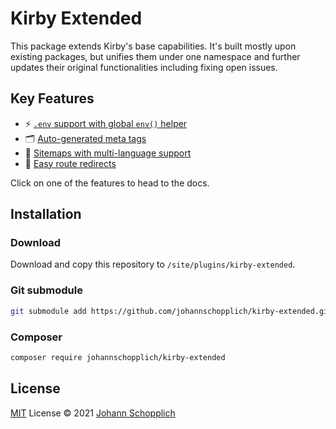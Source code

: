 # Kirby Extended

This package extends Kirby's base capabilities. It's built mostly upon existing packages, but unifies them under one namespace and further updates their original functionalities including fixing open issues.

## Key Features

- ⚡️ [`.env` support with global `env()` helper](./docs/env.md)
- 🗂 [Auto-generated meta tags](./docs/meta.md)
- 🧭 [Sitemaps with multi-language support](./docs/sitemap.md)
- 🔀 [Easy route redirects](./docs/redirects.md)

Click on one of the features to head to the docs.

## Installation

### Download

Download and copy this repository to `/site/plugins/kirby-extended`.

### Git submodule

```bash
git submodule add https://github.com/johannschopplich/kirby-extended.git site/plugins/kirby-extended
```

### Composer

```bash
composer require johannschopplich/kirby-extended
```

## License

[MIT](./LICENSE) License © 2021 [Johann Schopplich](https://github.com/johannschopplich)
